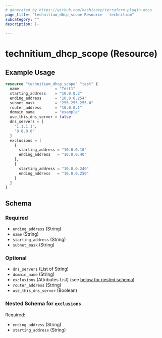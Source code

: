 ```yaml
---
# generated by https://github.com/hashicorp/terraform-plugin-docs
page_title: "technitium_dhcp_scope Resource - technitium"
subcategory: ""
description: |-
  
---
```


# technitium_dhcp_scope (Resource)



## Example Usage

```terraform
resource "technitium_dhcp_scope" "test" {
  name                = "Test1"
  starting_address    = "10.0.0.2"
  ending_address      = "10.0.0.254"
  subnet_mask         = "255.255.255.0"
  router_address      = "10.0.0.1"
  domain_name         = "example"
  use_this_dns_server = false
  dns_servers = [
    "1.1.1.1",
    "8.8.8.8"
  ]
  exclusions = [
    {
      starting_address = "10.0.0.10"
      ending_address   = "10.0.0.40"
    },
    {
      starting_address = "10.0.0.240"
      ending_address   = "10.0.0.250"
    }
  ]
}
```

<!-- schema generated by tfplugindocs -->
## Schema

### Required

- `ending_address` (String)
- `name` (String)
- `starting_address` (String)
- `subnet_mask` (String)

### Optional

- `dns_servers` (List of String)
- `domain_name` (String)
- `exclusions` (Attributes List) (see [below for nested schema](#nestedatt--exclusions))
- `router_address` (String)
- `use_this_dns_server` (Boolean)

<a id="nestedatt--exclusions"></a>
### Nested Schema for `exclusions`

Required:

- `ending_address` (String)
- `starting_address` (String)

